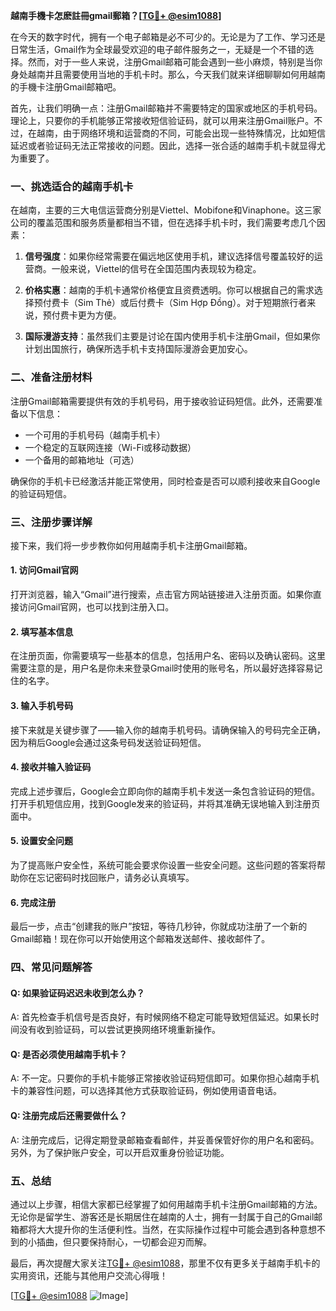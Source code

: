 **越南手機卡怎麽註冊gmail郵箱？[[TG💪+ @esim1088](https://t.me/s/esim1088)]**

在今天的数字时代，拥有一个电子邮箱是必不可少的。无论是为了工作、学习还是日常生活，Gmail作为全球最受欢迎的电子邮件服务之一，无疑是一个不错的选择。然而，对于一些人来说，注册Gmail邮箱可能会遇到一些小麻烦，特别是当你身处越南并且需要使用当地的手机卡时。那么，今天我们就来详细聊聊如何用越南的手機卡注册Gmail邮箱吧。

首先，让我们明确一点：注册Gmail邮箱并不需要特定的国家或地区的手机号码。理论上，只要你的手机能够正常接收短信验证码，就可以用来注册Gmail账户。不过，在越南，由于网络环境和运营商的不同，可能会出现一些特殊情况，比如短信延迟或者验证码无法正常接收的问题。因此，选择一张合适的越南手机卡就显得尤为重要了。

### 一、挑选适合的越南手机卡

在越南，主要的三大电信运营商分别是Viettel、Mobifone和Vinaphone。这三家公司的覆盖范围和服务质量都相当不错，但在选择手机卡时，我们需要考虑几个因素：

1. **信号强度**：如果你经常需要在偏远地区使用手机，建议选择信号覆盖较好的运营商。一般来说，Viettel的信号在全国范围内表现较为稳定。
   
2. **价格实惠**：越南的手机卡通常价格便宜且资费透明。你可以根据自己的需求选择预付费卡（Sim Thẻ）或后付费卡（Sim Hợp Đồng）。对于短期旅行者来说，预付费卡更为方便。

3. **国际漫游支持**：虽然我们主要是讨论在国内使用手机卡注册Gmail，但如果你计划出国旅行，确保所选手机卡支持国际漫游会更加安心。

### 二、准备注册材料

注册Gmail邮箱需要提供有效的手机号码，用于接收验证码短信。此外，还需要准备以下信息：

- 一个可用的手机号码（越南手机卡）
- 一个稳定的互联网连接（Wi-Fi或移动数据）
- 一个备用的邮箱地址（可选）

确保你的手机卡已经激活并能正常使用，同时检查是否可以顺利接收来自Google的验证码短信。

### 三、注册步骤详解

接下来，我们将一步步教你如何用越南手机卡注册Gmail邮箱。

#### 1. 访问Gmail官网

打开浏览器，输入“Gmail”进行搜索，点击官方网站链接进入注册页面。如果你直接访问Gmail官网，也可以找到注册入口。

#### 2. 填写基本信息

在注册页面，你需要填写一些基本的信息，包括用户名、密码以及确认密码。这里需要注意的是，用户名是你未来登录Gmail时使用的账号名，所以最好选择容易记住的名字。

#### 3. 输入手机号码

接下来就是关键步骤了——输入你的越南手机号码。请确保输入的号码完全正确，因为稍后Google会通过这条号码发送验证码短信。

#### 4. 接收并输入验证码

完成上述步骤后，Google会立即向你的越南手机卡发送一条包含验证码的短信。打开手机短信应用，找到Google发来的验证码，并将其准确无误地输入到注册页面中。

#### 5. 设置安全问题

为了提高账户安全性，系统可能会要求你设置一些安全问题。这些问题的答案将帮助你在忘记密码时找回账户，请务必认真填写。

#### 6. 完成注册

最后一步，点击“创建我的账户”按钮，等待几秒钟，你就成功注册了一个新的Gmail邮箱！现在你可以开始使用这个邮箱发送邮件、接收邮件了。

### 四、常见问题解答

#### Q: 如果验证码迟迟未收到怎么办？
A: 首先检查手机信号是否良好，有时候网络不稳定可能导致短信延迟。如果长时间没有收到验证码，可以尝试更换网络环境重新操作。

#### Q: 是否必须使用越南手机卡？
A: 不一定。只要你的手机卡能够正常接收验证码短信即可。如果你担心越南手机卡的兼容性问题，可以选择其他方式获取验证码，例如使用语音电话。

#### Q: 注册完成后还需要做什么？
A: 注册完成后，记得定期登录邮箱查看邮件，并妥善保管好你的用户名和密码。另外，为了保护账户安全，可以开启双重身份验证功能。

### 五、总结

通过以上步骤，相信大家都已经掌握了如何用越南手机卡注册Gmail邮箱的方法。无论你是留学生、游客还是长期居住在越南的人士，拥有一封属于自己的Gmail邮箱都将大大提升你的生活便利性。当然，在实际操作过程中可能会遇到各种意想不到的小插曲，但只要保持耐心，一切都会迎刃而解。

最后，再次提醒大家关注[TG💪+ @esim1088](https://t.me/s/esim1088)，那里不仅有更多关于越南手机卡的实用资讯，还能与其他用户交流心得哦！

[[TG💪+ @esim1088](https://t.me/s/esim1088) ![Image](https://i.postimg.cc/4NQfJmqS/Snipaste-2025-05-13-00-14-12.png)]